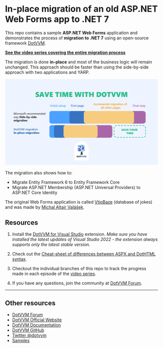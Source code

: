 # In-place migration of an old ASP.NET Web Forms app to .NET 7

This repo contains a sample **ASP.NET Web Forms** application and demonstrates the process of **migration to .NET 7** using an open-source framework [DotVVM](https://www.dotvvm.com). 

**[See the video series covering the entire migration process](https://www.youtube.com/playlist?list=PLq1wAETqUjIbZRJn0GjouvDadT3tHU4KV)**

The migration is done **in-place** and most of the business logic will remain unchanged. This approach should be faster than using the side-by-side approach with two applications and YARP.

![Side-by-side migration vs In-place migration](images/migration-comparison.png)

The migration also shows how to:

* Migrate Entity Framework 6 to Entity Framework Core
* Migrate ASP.NET Membership (ASP.NET Universal Providers) to ASP.NET Core Identity 

The original Web Forms application is called [VtipBaze](https://www.vtipbaze.cz) (database of jokes) and was made by [Michal Altair Valášek](https://www.altair.blog).

## Resources

1. Install the [DotVVM for Visual Studio](https://www.dotvvm.com/get-dotvvm) extension. _Make sure you have installed the latest updates of Visual Studio 2022 - the extension always supports only the latest stable version._

2. Check out the [Cheat-sheet of differences between ASPX and DotHTML syntax](https://www.dotvvm.com/webforms).

3. Checkout the individual branches of this repo to track the progress made in each episode of the [video series](https://www.youtube.com/playlist?list=PLq1wAETqUjIbZRJn0GjouvDadT3tHU4KV). 

4. If you have any questions, join the community at [DotVVM Forum](https://forum.dotvvm.com).

---

## Other resources

* [DotVVM Forum](https://forum.dotvvm.com)
* [DotVVM Official Website](https://www.dotvvm.com)
* [DotVVM Documentation](https://www.dotvvm.com/docs)
* [DotVVM GitHub](https://github.com/riganti/dotvvm)
* [Twitter @dotvvm](https://twitter.com/dotvvm)
* [Samples](https://www.dotvvm.com/samples)
